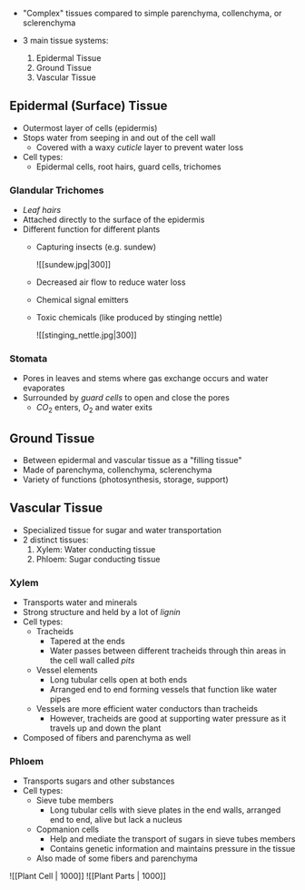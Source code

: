 - "Complex" tissues compared to simple parenchyma, collenchyma, or sclerenchyma

- 3 main tissue systems:
	1. Epidermal Tissue
	2. Ground Tissue
	3. Vascular Tissue

## Epidermal (Surface) Tissue
- Outermost layer of cells (epidermis)
- Stops water from seeping in and out of the cell wall
	- Covered with a waxy *cuticle* layer to prevent water loss
- Cell types:
	- Epidermal cells, root hairs, guard cells, trichomes

### Glandular Trichomes
- *Leaf hairs*
- Attached directly to the surface of the epidermis
- Different function for different plants
	- Capturing insects (e.g. sundew)
	  
	  ![[sundew.jpg|300]]
	- Decreased air flow to reduce water loss
	- Chemical signal emitters
	- Toxic chemicals (like produced by stinging nettle)
	  
	  ![[stinging_nettle.jpg|300]]

### Stomata
- Pores in leaves and stems where gas exchange occurs and water evaporates
- Surrounded by *guard cells* to open and close the pores
	- $CO_{2}$ enters, $O_{2}$ and water exits

## Ground Tissue
- Between epidermal and vascular tissue as a "filling tissue"
- Made of parenchyma, collenchyma, sclerenchyma
- Variety of functions (photosynthesis, storage, support)

## Vascular Tissue
- Specialized tissue for sugar and water transportation
- 2 distinct tissues:
	1. Xylem: Water conducting tissue
	2. Phloem: Sugar conducting tissue

### Xylem
- Transports water and minerals
- Strong structure and held by a lot of *lignin*
- Cell types:
	- Tracheids
		- Tapered at the ends
		- Water passes between different tracheids through thin areas in the cell wall called *pits*
	- Vessel elements
		- Long tubular cells open at both ends
		- Arranged end to end forming vessels that function like water pipes
	- Vessels are more efficient water conductors than tracheids
		- However, tracheids are good at supporting water pressure as it travels up and down the plant
- Composed of fibers and parenchyma as well

### Phloem
- Transports sugars and other substances
- Cell types:
	- Sieve tube members
		- Long tubular cells with sieve plates in the end walls, arranged end to end, alive but lack a nucleus
	- Copmanion cells
		- Help and mediate the transport of sugars in sieve tubes members
		- Contains genetic information and maintains pressure in the tissue
	- Also made of some fibers and parenchyma

![[Plant Cell | 1000]]
![[Plant Parts | 1000]]
